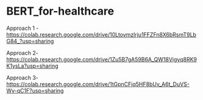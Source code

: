 # BERT_for-healthcare

Approach 1 - https://colab.research.google.com/drive/10Ltovmzlrju1FFZFn8X6bRsmT9LbG84_?usp=sharing

Approach 2- https://colab.research.google.com/drive/1Zu5B7gA59B6A_QW18Vigyq8RK9K1ysLa?usp=sharing

Approach 3- https://colab.research.google.com/drive/1tGpnCFjq5HF8bUv_A6t_DuVS-Wy-qC1F?usp=sharing
